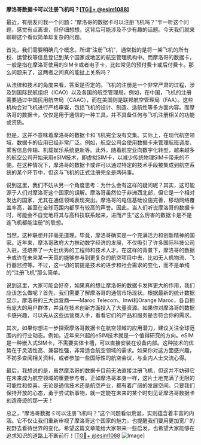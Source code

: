 **摩洛哥数据卡可以注册飞机吗？[[TG💪+ @esim1088](https://t.me/s/esim1088)]**

最近，有朋友问我一个问题：“摩洛哥的数据卡可以注册飞机吗？”乍一听这个问题，感觉有点离谱，但仔细想想，这背后可能涉及不少有趣的话题。今天我们就来聊聊这个看似简单却复杂的问题。

首先，我们需要明确几个概念。所谓“注册飞机”，通常指的是将一架飞机的所有权、运营权等信息登记到某个国家或地区的航空管理机构中。而摩洛哥的数据卡，一般是指在摩洛哥使用的SIM卡或者电子卡，比如常见的预付费卡或后付费卡。那么问题来了，这两者之间真的能扯上关系吗？

从法律和技术的角度来看，答案是否定的。飞机的注册是一个非常严肃的过程，涉及到国际民航组织（ICAO）以及各国的航空管理局。例如，在中国，飞机的注册需要通过中国民用航空局（CAAC），而在美国则是联邦航空管理局（FAA）。这些机构会对飞机进行严格审查，包括飞机的设计、制造、适航性等多方面内容。而摩洛哥的数据卡，仅仅是用于通信的一种工具，并不具备任何与飞机注册相关的功能或资质。

但是，这并不意味着摩洛哥的数据卡和飞机完全没有交集。实际上，在现代航空领域，数据卡的应用已经非常广泛。例如，航空公司会使用数据卡来管理航班调度、乘客信息传输、机载娱乐系统更新等。此外，随着航空业向数字化转型，越来越多的航空公司开始采用eSIM技术，即虚拟SIM卡，以减少传统物理SIM卡带来的不便。在这种情况下，摩洛哥的数据卡或许可以通过特定的技术手段被集成到航空系统的某个环节中，但这与飞机的正式注册完全是两码事。

说到这里，我们不妨从另一个角度思考：为什么会有这样的疑问呢？其实，这可能源于人们对摩洛哥这个国家的误解。摩洛哥虽然位于非洲西北部，但它是一个相对发达的国家，尤其在通信领域表现突出。摩洛哥的电信基础设施完善，移动网络覆盖率高，甚至在全球范围内都享有较高的声誉。因此，当人们听说摩洛哥的数据卡时，可能会不自觉地将其与高科技联系起来，进而产生“这么厉害的数据卡是不是连飞机都能注册”的联想。

当然，这种联想并非毫无道理。毕竟，摩洛哥确实是一个充满活力和创新精神的国家。近年来，摩洛哥政府大力推动数字经济的发展，不仅吸引了许多国际科技公司入驻，还培养了一大批优秀的工程师和技术人才。在这样的背景下，摩洛哥的数据卡或许在未来某一天真的能够参与到更复杂的航空项目中去，比如无人机物流、飞行器监控等。不过，这一切的前提是技术的进步和社会需求的变化，而不是单纯的“注册飞机”那么简单。

说到这里，大家可能会好奇，如果真的想让摩洛哥的数据卡发挥更大的作用，我们应该怎么做呢？首先，我们需要了解摩洛哥的通信市场现状。根据最新的统计数据显示，摩洛哥的三大运营商——Maroc Telecom、Inwi和Orange Maroc，各自拥有庞大的用户群体，并且在技术创新方面投入了大量资源。如果你对摩洛哥的数据卡感兴趣，可以先从这些运营商入手，看看它们的产品和服务是否符合你的需求。

其次，如果你想进一步探索摩洛哥数据卡在航空领域的应用潜力，建议关注全球范围内的行业动态。例如，近年来兴起的eSIM技术就是一个值得研究的方向。eSIM是一种嵌入式SIM卡，不需要实体卡槽，可以直接安装在设备内部。这种技术的优势在于灵活性高、兼容性强，非常适合航空领域的需求。如果你对这方面感兴趣，不妨多查阅相关资料，或者参加一些国际性的航空会议，与业内人士交流心得。

最后，我想说的是，虽然摩洛哥的数据卡目前无法直接注册飞机，但这并不妨碍它在未来成为航空领域的重要参与者。正如摩洛哥本身一样，这片土地充满了无限的可能性和惊喜。无论是通信技术还是航空产业，都有着广阔的发展空间。只要我们保持开放的心态，勇于尝试新事物，就一定能在未来的某个时刻见证摩洛哥数据卡创造奇迹的那一天！

总之，“摩洛哥数据卡可以注册飞机吗？”这个问题看似荒诞，实则蕴含着丰富的内涵。它不仅让我们重新审视了摩洛哥这个国家的魅力，也提醒我们要用更加宽广的视野去看待世界的变化。希望这篇文章能给大家带来一些启发，也希望大家能够在追求知识的道路上不断前行！[[TG💪+ @esim1088](https://t.me/s/esim1088) ![Image](https://i.postimg.cc/4NQfJmqS/Snipaste-2025-05-13-00-14-12.png)]